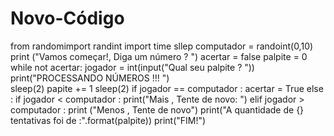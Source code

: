 
# Novo-Código

from  randomimport randint 
import time sllep
computador = randoint(0,10)
print ("Vamos começar!, Diga um  número ? ")
acertar = false 
palpite = 0
 while not acertar:
      jogador = int(input("Qual seu palpite ? ")) 
print("PROCESSANDO NÚMEROS !!! ")   
sleep(2)
      papite += 1  sleep(2)
if  jogador == computador :
      acertar = True
else :
      if jogador < computador :
         print("Mais , Tente de novo: ")
         elif jogador > computador :
         print ("Menos , Tente de novo")
print("A quantidade de {} tentativas foi de :".format(palpite))
print("FIM!")   
